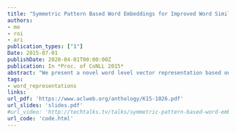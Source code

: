 ```yaml
---
title: "Symmetric Pattern Based Word Embeddings for Improved Word Similarity Prediction"
authors:
- me
- roi
- ari
publication_types: ["1"]
Date: 2015-07-01
publishDate: 2020-04-01T00:00:00Z
publication: In *Proc. of CoNLL 2015*
abstract: "We present a novel word level vector representation based on symmetric patterns (SPs). For this aim we automatically acquire SPs (e.g., 'X and Y') from a large corpus of plain text, and generate vectors where each coordinate represents the co-occurrence in SPs of the represented word with another word of the vocabulary. Our representation has three advantages over existing alternatives: First, being based on symmetric word relationships, it is highly suitable for word similarity prediction. Particularly, on the SimLex999 word similarity dataset, our model achieves a Spearman's &#961; score of 0.517, compared to 0.462 of the state-of-the-art word2vec model. Interestingly, our model performs exceptionally well on verbs, outperforming state-of-the-art baselines by 20.2&#x2012;41.5%. Second, pattern features can be adapted to the needs of a target NLP application. For example, we show that we can easily control whether the embeddings derived from SPs deem antonym pairs (e.g. (big,small)) as similar or dissimilar, an important distinction for tasks such as word classification and sentiment analysis. Finally, we show that a simple combination of the word similarity scores generated by our method and by word2vec results in a superior predictive power over that of each individual model, scoring as high as 0.563 in Spearman's &#961; on SimLex999. This emphasizes the differences between the signals captured by each of the models."
tags:
- word_representations
links:
url_pdf: 'https://www.aclweb.org/anthology/K15-1026.pdf'
url_slides: 'slides.pdf'
#url_video: 'http://techtalks.tv/talks/symmetric-pattern-based-word-embeddings-for-improved-word-similarity-prediction/61868/'
url_code: 'code.html'
---
```

